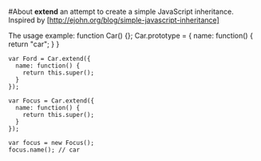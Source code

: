 #About
**extend** an attempt to create a simple JavaScript inheritance. Inspired by [http://ejohn.org/blog/simple-javascript-inheritance]


The usage example:
    function Car() {};
    Car.prototype = {
      name: function() {
        return "car";
      }
    }

    var Ford = Car.extend({
      name: function() {
        return this.super();
      }
    });

    var Focus = Car.extend({
      name: function() {
        return this.super();
      }
    });

    var focus = new Focus();
    focus.name(); // car
